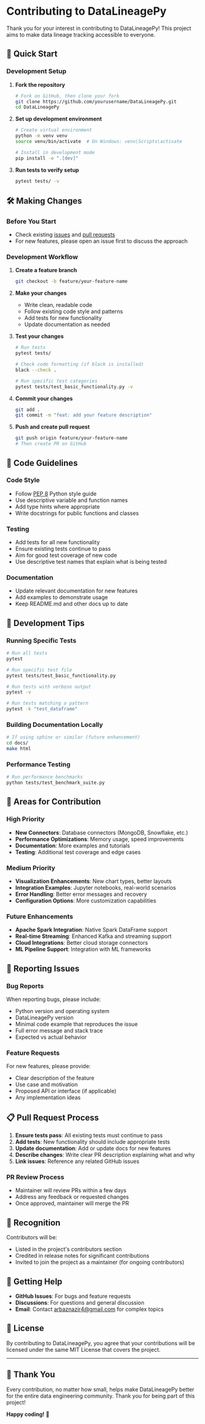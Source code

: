 # Contributing to DataLineagePy

Thank you for your interest in contributing to DataLineagePy! This project aims to make data lineage tracking accessible to everyone.

## 🚀 Quick Start

### Development Setup

1. **Fork the repository**

   ```bash
   # Fork on GitHub, then clone your fork
   git clone https://github.com/yourusername/DataLineagePy.git
   cd DataLineagePy
   ```

2. **Set up development environment**

   ```bash
   # Create virtual environment
   python -m venv venv
   source venv/bin/activate  # On Windows: venv\Scripts\activate

   # Install in development mode
   pip install -e ".[dev]"
   ```

3. **Run tests to verify setup**
   ```bash
   pytest tests/ -v
   ```

## 🛠️ Making Changes

### Before You Start

- Check existing [issues](https://github.com/Arbaznazir/DataLineagePy/issues) and [pull requests](https://github.com/Arbaznazir/DataLineagePy/pulls)
- For new features, please open an issue first to discuss the approach

### Development Workflow

1. **Create a feature branch**

   ```bash
   git checkout -b feature/your-feature-name
   ```

2. **Make your changes**

   - Write clean, readable code
   - Follow existing code style and patterns
   - Add tests for new functionality
   - Update documentation as needed

3. **Test your changes**

   ```bash
   # Run tests
   pytest tests/

   # Check code formatting (if black is installed)
   black --check .

   # Run specific test categories
   pytest tests/test_basic_functionality.py -v
   ```

4. **Commit your changes**

   ```bash
   git add .
   git commit -m "feat: add your feature description"
   ```

5. **Push and create pull request**
   ```bash
   git push origin feature/your-feature-name
   # Then create PR on GitHub
   ```

## 📝 Code Guidelines

### Code Style

- Follow [PEP 8](https://pep8.org/) Python style guide
- Use descriptive variable and function names
- Add type hints where appropriate
- Write docstrings for public functions and classes

### Testing

- Add tests for all new functionality
- Ensure existing tests continue to pass
- Aim for good test coverage of new code
- Use descriptive test names that explain what is being tested

### Documentation

- Update relevant documentation for new features
- Add examples to demonstrate usage
- Keep README.md and other docs up to date

## 🔧 Development Tips

### Running Specific Tests

```bash
# Run all tests
pytest

# Run specific test file
pytest tests/test_basic_functionality.py

# Run tests with verbose output
pytest -v

# Run tests matching a pattern
pytest -k "test_dataframe"
```

### Building Documentation Locally

```bash
# If using sphinx or similar (future enhancement)
cd docs/
make html
```

### Performance Testing

```bash
# Run performance benchmarks
python tests/test_benchmark_suite.py
```

## 🎯 Areas for Contribution

### High Priority

- **New Connectors**: Database connectors (MongoDB, Snowflake, etc.)
- **Performance Optimizations**: Memory usage, speed improvements
- **Documentation**: More examples and tutorials
- **Testing**: Additional test coverage and edge cases

### Medium Priority

- **Visualization Enhancements**: New chart types, better layouts
- **Integration Examples**: Jupyter notebooks, real-world scenarios
- **Error Handling**: Better error messages and recovery
- **Configuration Options**: More customization capabilities

### Future Enhancements

- **Apache Spark Integration**: Native Spark DataFrame support
- **Real-time Streaming**: Enhanced Kafka and streaming support
- **Cloud Integrations**: Better cloud storage connectors
- **ML Pipeline Support**: Integration with ML frameworks

## 🐛 Reporting Issues

### Bug Reports

When reporting bugs, please include:

- Python version and operating system
- DataLineagePy version
- Minimal code example that reproduces the issue
- Full error message and stack trace
- Expected vs actual behavior

### Feature Requests

For new features, please provide:

- Clear description of the feature
- Use case and motivation
- Proposed API or interface (if applicable)
- Any implementation ideas

## 📋 Pull Request Process

1. **Ensure tests pass**: All existing tests must continue to pass
2. **Add tests**: New functionality should include appropriate tests
3. **Update documentation**: Add or update docs for new features
4. **Describe changes**: Write clear PR description explaining what and why
5. **Link issues**: Reference any related GitHub issues

### PR Review Process

- Maintainer will review PRs within a few days
- Address any feedback or requested changes
- Once approved, maintainer will merge the PR

## 🌟 Recognition

Contributors will be:

- Listed in the project's contributors section
- Credited in release notes for significant contributions
- Invited to join the project as a maintainer (for ongoing contributors)

## 💬 Getting Help

- **GitHub Issues**: For bugs and feature requests
- **Discussions**: For questions and general discussion
- **Email**: Contact arbaznazir4@gmail.com for complex topics

## 📃 License

By contributing to DataLineagePy, you agree that your contributions will be licensed under the same MIT License that covers the project.

---

## 🙏 Thank You

Every contribution, no matter how small, helps make DataLineagePy better for the entire data engineering community. Thank you for being part of this project!

**Happy coding!** 🚀
